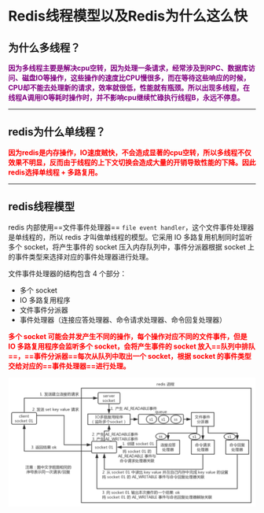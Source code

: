 # Redis线程模型以及Redis为什么这么快

## 为什么多线程？

<font color='purple'>**因为多线程主要是解决cpu空转，因为处理一条请求，经常涉及到RPC、数据库访问、磁盘IO等操作，这些操作的速度比CPU慢很多，而在等待这些响应的时候，CPU却不能去处理新的请求，效率就很低，性能就有瓶颈。所以出现多线程，在线程A调用IO等耗时操作时，并不影响cpu继续忙碌执行线程B，永远不停息。**</font>

------

## redis为什么单线程？

<font color='red'>**因为redis是内存操作，IO速度贼快，不会造成显著的cpu空转，所以多线程不仅效果不明显，反而由于线程的上下文切换会造成大量的开销导致性能的下降。因此redis选择单线程 + 多路复用。**</font>

------

## redis线程模型

redis 内部使用==文件事件处理器== `file event handler`，这个文件事件处理器是单线程的，所以 redis 才叫做单线程的模型。它采用 IO 多路复用机制同时监听多个 socket，将产生事件的 socket 压入内存队列中，事件分派器根据 socket 上的事件类型来选择对应的事件处理器进行处理。

文件事件处理器的结构包含 4 个部分：

- 多个 socket
- IO 多路复用程序
- 文件事件分派器
- 事件处理器（连接应答处理器、命令请求处理器、命令回复处理器）

<font color='red'>**多个 socket 可能会并发产生不同的操作，每个操作对应不同的文件事件，但是 IO 多路复用程序会监听多个 socket，会将产生事件的 socket 放入==队列中排队==，==事件分派器==每次从队列中取出一个 socket，根据 socket 的事件类型交给对应的==事件处理器==进行处理。**</font>



![image-20200316234131965](../PicSource/image-20200316234131965.png)